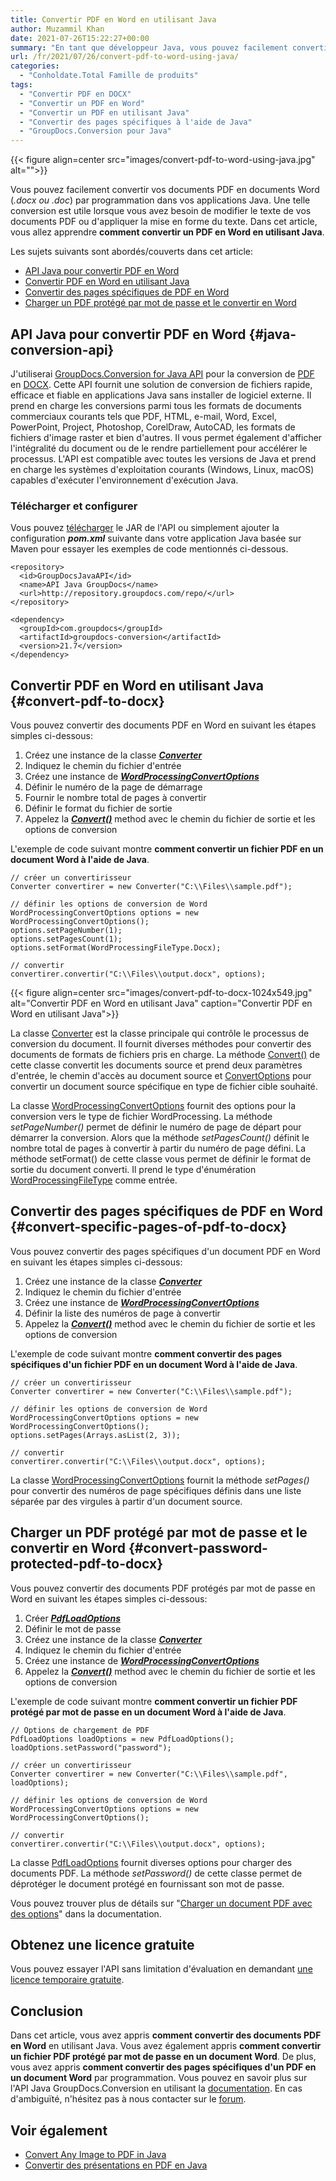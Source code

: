```yaml
---
title: Convertir PDF en Word en utilisant Java
author: Muzammil Khan
date: 2021-07-26T15:22:27+00:00
summary: "En tant que développeur Java, vous pouvez facilement convertir vos documents PDF en documents Word (.docx ou .doc) par programmation. Cet article se concentrera sur la **façon de convertir des documents PDF en document Word à l'aide de Java** ."
url: /fr/2021/07/26/convert-pdf-to-word-using-java/
categories:
  - "Conholdate.Total Famille de produits"
tags:
  - "Convertir PDF en DOCX"
  - "Convertir un PDF en Word"
  - "Convertir un PDF en utilisant Java"
  - "Convertir des pages spécifiques à l'aide de Java"
  - "GroupDocs.Conversion pour Java"
---
```


{{< figure align=center src="images/convert-pdf-to-word-using-java.jpg" alt="">}}
 
Vous pouvez facilement convertir vos documents PDF en documents Word (_.docx _ou_ .doc_) par programmation dans vos applications Java. Une telle conversion est utile lorsque vous avez besoin de modifier le texte de vos documents PDF ou d'appliquer la mise en forme du texte. Dans cet article, vous allez apprendre **comment convertir un PDF en Word en utilisant Java**.

Les sujets suivants sont abordés/couverts dans cet article:

  * [API Java pour convertir PDF en Word][2]
  * [Convertir PDF en Word en utilisant Java][3]
  * [Convertir des pages spécifiques de PDF en Word][4]
  * [Charger un PDF protégé par mot de passe et le convertir en Word][5]

## API Java pour convertir PDF en Word {#java-conversion-api}

J'utiliserai [GroupDocs.Conversion for Java API][6] pour la conversion de [PDF][7] en [DOCX][8]. Cette API fournit une solution de conversion de fichiers rapide, efficace et fiable en applications Java sans installer de logiciel externe. Il prend en charge les conversions parmi tous les formats de documents commerciaux courants tels que PDF, HTML, e-mail, Word, Excel, PowerPoint, Project, Photoshop, CorelDraw, AutoCAD, les formats de fichiers d'image raster et bien d'autres. Il vous permet également d'afficher l'intégralité du document ou de le rendre partiellement pour accélérer le processus. L'API est compatible avec toutes les versions de Java et prend en charge les systèmes d'exploitation courants (Windows, Linux, macOS) capables d'exécuter l'environnement d'exécution Java.

### Télécharger et configurer
Vous pouvez [télécharger][9] le JAR de l'API ou simplement ajouter la configuration **_pom.xml_** suivante dans votre application Java basée sur Maven pour essayer les exemples de code mentionnés ci-dessous.

```
<repository>
  <id>GroupDocsJavaAPI</id>
  <name>API Java GroupDocs</name>
  <url>http://repository.groupdocs.com/repo/</url>
</repository>
```

```
<dependency>
  <groupId>com.groupdocs</groupId>
  <artifactId>groupdocs-conversion</artifactId>
  <version>21.7</version>
</dependency>
```

## Convertir PDF en Word en utilisant Java {#convert-pdf-to-docx}

Vous pouvez convertir des documents PDF en Word en suivant les étapes simples ci-dessous:
  1. Créez une instance de la classe _**[Converter][10]**_
  2. Indiquez le chemin du fichier d'entrée
  3. Créez une instance de [**_WordProcessingConvertOptions_**][11]
  4. Définir le numéro de la page de démarrage
  5. Fournir le nombre total de pages à convertir
  6. Définir le format du fichier de sortie
  7. Appelez la _**[Convert()][12]**_ method avec le chemin du fichier de sortie et les options de conversion

L'exemple de code suivant montre **comment convertir un fichier PDF en un document Word à l'aide de Java**.

```
// créer un convertirisseur
Converter convertirer = new Converter("C:\\Files\\sample.pdf");

// définir les options de conversion de Word
WordProcessingConvertOptions options = new WordProcessingConvertOptions();
options.setPageNumber(1);
options.setPagesCount(1);
options.setFormat(WordProcessingFileType.Docx);

// convertir
convertirer.convertir("C:\\Files\\output.docx", options);
```

{{< figure align=center src="images/convert-pdf-to-docx-1024x549.jpg" alt="Convertir PDF en Word en utilisant Java" caption="Convertir PDF en Word en utilisant Java">}}
 
La classe [Converter][10] est la classe principale qui contrôle le processus de conversion du document. Il fournit diverses méthodes pour convertir des documents de formats de fichiers pris en charge. La méthode [Convert()][12] de cette classe convertit les documents source et prend deux paramètres d'entrée, le chemin d'accès au document source et [ConvertOptions][14] pour convertir un document source spécifique en type de fichier cible souhaité.

La classe [WordProcessingConvertOptions][11] fournit des options pour la conversion vers le type de fichier WordProcessing. La méthode _setPageNumber()_ permet de définir le numéro de page de départ pour démarrer la conversion. Alors que la méthode _setPagesCount()_ définit le nombre total de pages à convertir à partir du numéro de page défini. La méthode setFormat() de cette classe vous permet de définir le format de sortie du document converti. Il prend le type d'énumération [WordProcessingFileType][15] comme entrée.

## Convertir des pages spécifiques de PDF en Word {#convert-specific-pages-of-pdf-to-docx}

Vous pouvez convertir des pages spécifiques d'un document PDF en Word en suivant les étapes simples ci-dessous:
  1. Créez une instance de la classe _**[Converter][10]**_
  2. Indiquez le chemin du fichier d'entrée
  3. Créez une instance de [**_WordProcessingConvertOptions_**][11]
  4. Définir la liste des numéros de page à convertir
  5. Appelez la _**[Convert()][12]**_ method avec le chemin du fichier de sortie et les options de conversion

L'exemple de code suivant montre **comment convertir des pages spécifiques d'un fichier PDF en un document Word à l'aide de Java**.

```
// créer un convertirisseur
Converter convertirer = new Converter("C:\\Files\\sample.pdf");

// définir les options de conversion de Word
WordProcessingConvertOptions options = new WordProcessingConvertOptions();
options.setPages(Arrays.asList(2, 3));

// convertir
convertirer.convertir("C:\\Files\\output.docx", options);
```

La classe [WordProcessingConvertOptions][11] fournit la méthode _setPages()_ pour convertir des numéros de page spécifiques définis dans une liste séparée par des virgules à partir d'un document source.

## Charger un PDF protégé par mot de passe et le convertir en Word {#convert-password-protected-pdf-to-docx}

Vous pouvez convertir des documents PDF protégés par mot de passe en Word en suivant les étapes simples ci-dessous:
  1. Créer **_[PdfLoadOptions][16]_**
  2. Définir le mot de passe
  3. Créez une instance de la classe _**[Converter][10]**_
  4. Indiquez le chemin du fichier d'entrée
  5. Créez une instance de [**_WordProcessingConvertOptions_**][11]
  6. Appelez la _**[Convert()][12]**_ method avec le chemin du fichier de sortie et les options de conversion

L'exemple de code suivant montre **comment convertir un fichier PDF protégé par mot de passe en un document Word à l'aide de Java**.

```
// Options de chargement de PDF
PdfLoadOptions loadOptions = new PdfLoadOptions();
loadOptions.setPassword("password");

// créer un convertirisseur
Converter convertirer = new Converter("C:\\Files\\sample.pdf", loadOptions);

// définir les options de conversion de Word
WordProcessingConvertOptions options = new WordProcessingConvertOptions();

// convertir
convertirer.convertir("C:\\Files\\output.docx", options);
```

La classe [PdfLoadOptions][16] fournit diverses options pour charger des documents PDF. La méthode _setPassword()_ de cette classe permet de déprotéger le document protégé en fournissant son mot de passe.

Vous pouvez trouver plus de détails sur "[Charger un document PDF avec des options][17]" dans la documentation.

## Obtenez une licence gratuite

Vous pouvez essayer l'API sans limitation d'évaluation en demandant [une licence temporaire gratuite][18].

## Conclusion
Dans cet article, vous avez appris **comment convertir des documents PDF en Word** en utilisant Java. Vous avez également appris **comment convertir un fichier PDF protégé par mot de passe en un document Word**. De plus, vous avez appris **comment convertir des pages spécifiques d'un PDF en un document Word** par programmation. Vous pouvez en savoir plus sur l'API Java GroupDocs.Conversion en utilisant la [documentation][19]. En cas d'ambiguïté, n'hésitez pas à nous contacter sur le [forum][20].

## Voir également

  * [][21][Convert Any Image to PDF in Java][22]
  * [Convertir des présentations en PDF en Java][23]

 [1]: https://blog.conholdate.com/wp-content/uploads/sites/27/2021/07/convert-pdf-to-word-using-java.jpg
 [2]: #java-conversion-api
 [3]: #convert-pdf-to-docx
 [4]: #convert-specific-pages-of-pdf-to-docx
 [5]: #convert-password-protected-pdf-to-docx
 [6]: https://products.groupdocs.com/conversion/java
 [7]: https://docs.fileformat.com/pdf/
 [8]: https://docs.fileformat.com/word-processing/docx/
 [9]: https://downloads.groupdocs.com/conversion/java
 [10]: https://apireference.groupdocs.com/conversion/java/com.groupdocs.conversion/Converter
 [11]: https://apireference.groupdocs.com/conversion/java/com.groupdocs.conversion.options.convert/WordProcessingConvertOptions
 [12]: https://apireference.groupdocs.com/conversion/java/com.groupdocs.conversion/Converter#convert(java.lang.String,%20com.groupdocs.conversion.options.convert.ConvertOptions)
 [13]: https://blog.conholdate.com/wp-content/uploads/sites/27/2021/07/convert-pdf-to-docx.jpg
 [14]: https://apireference.groupdocs.com/conversion/java/com.groupdocs.conversion.options.convert/ConvertOptions
 [15]: https://apireference.groupdocs.com/conversion/java/com.groupdocs.conversion.filetypes/WordProcessingFileType
 [16]: https://apireference.groupdocs.com/conversion/java/com.groupdocs.conversion.options.load/PdfLoadOptions
 [17]: https://docs.groupdocs.com/conversion/java/load-pdf-document-with-options/
 [18]: https://purchase.groupdocs.com/temporary-license
 [19]: https://docs.groupdocs.com/conversion/java/
 [20]: https://forum.groupdocs.com/c/conversion/11
 [21]: https://blog.conholdate.com/2021/03/31/convert-pdf-to-excel-using-csharp/
 [22]: https://blog.groupdocs.com/2021/04/21/convert-images-to-pdf-in-java/
 [23]: https://blog.groupdocs.com/2021/02/15/convert-presentations-odp-pptx-ppt-to-pdf-in-java/
